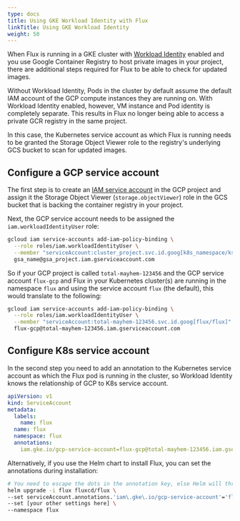 ```yaml
---
type: docs
title: Using GKE Workload Identity with Flux
linkTitle: Using GKE Workload Identity
weight: 50
---
```


When Flux is running in a GKE cluster with [Workload Identity](https://cloud.google.com/kubernetes-engine/docs/how-to/workload-identity) enabled and you use Google Container Registry to host private images in your project, there are additional steps required for Flux to be able to check for updated images.

Without Workload Identity, Pods in the cluster by default assume the default IAM account of the GCP compute instances they are running on. With Workload Identity enabled, however, VM instance and Pod identity is completely separate. This results in Flux no longer being able to access a private GCR registry in the same project.

In this case, the Kubernetes service account as which Flux is running needs to be granted the Storage Object Viewer role to the registry's underlying GCS bucket to scan for updated images.

## Configure a GCP service account

The first step is to create an [IAM service account](https://cloud.google.com/docs/authentication/getting-started#creating_a_service_account) in the GCP project and assign it the Storage Object Viewer (`storage.objectViewer`) role in the GCS bucket that is backing the container registry in your project.

Next, the GCP service account needs to be assigned the `iam.workloadIdentityUser` role:

```bash
gcloud iam service-accounts add-iam-policy-binding \
  --role roles/iam.workloadIdentityUser \
  --member "serviceAccount:cluster_project.svc.id.goog[k8s_namespace/ksa_name]" \
  gsa_name@gsa_project.iam.gserviceaccount.com
```

So if your GCP project is called `total-mayhem-123456` and the GCP service account `flux-gcp` and Flux in your Kubernetes cluster(s) are running in the namespace `flux` and using the service account `flux` (the default), this would translate to the following:

```bash
gcloud iam service-accounts add-iam-policy-binding \
  --role roles/iam.workloadIdentityUser \
  --member "serviceAccount:total-mayhem-123456.svc.id.goog[flux/flux]" \
  flux-gcp@total-mayhem-123456.iam.gserviceaccount.com
```

## Configure K8s service account

In the second step you need to add an annotation to the Kubernetes service account as which the Flux pod is running in the cluster, so Workload Identity knows the relationship of GCP to K8s service account.

```yaml
apiVersion: v1
kind: ServiceAccount
metadata:
  labels:
    name: flux
  name: flux
  namespace: flux
  annotations:
    iam.gke.io/gcp-service-account=flux-gcp@total-mayhem-123456.iam.gserviceaccount.com
```

Alternatively, if you use the Helm chart to install Flux, you can set the annotations during installation:

```bash
# You need to escape the dots in the annotation key, else Helm will throw an error
helm upgrade -i flux fluxcd/flux \
--set serviceAccount.annotations.'iam\.gke\.io/gcp-service-account'='flux-gcp@total-mayhem-123456.iam.gserviceaccount.com'
--set [your other settings here] \
--namespace flux
```